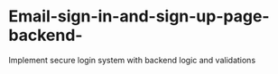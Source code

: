 # Email-sign-in-and-sign-up-page-backend-
Implement secure login system with backend logic and validations
